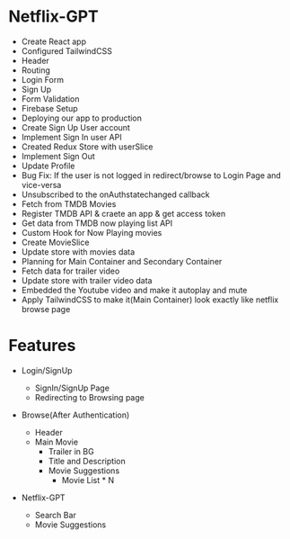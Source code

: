 # Netflix-GPT

- Create React app
- Configured TailwindCSS
- Header
- Routing
- Login Form
- Sign Up
- Form Validation
- Firebase Setup
- Deploying our app to production
- Create Sign Up User account
- Implement Sign In user API
- Created Redux Store with userSlice
- Implement Sign Out
- Update Profile
- Bug Fix: If the user is not logged in redirect/browse to Login Page and vice-versa
- Unsubscribed to the onAuthstatechanged callback
- Fetch from TMDB Movies
- Register TMDB API & craete an app & get access token
- Get data from TMDB now playing list API
- Custom Hook for Now Playing movies 
- Create MovieSlice
- Update store with movies data
- Planning for Main Container and Secondary Container
- Fetch data for trailer video
- Update store with trailer video data
- Embedded the Youtube video and make it autoplay and mute
- Apply TailwindCSS to make it(Main Container) look exactly like netflix browse page

# Features
- Login/SignUp
    - SignIn/SignUp Page
    - Redirecting to Browsing page
- Browse(After Authentication)
    - Header
    - Main Movie
        - Trailer in BG
        - Title and Description
        - Movie Suggestions
            - Movie List * N

- Netflix-GPT
    - Search Bar
    - Movie Suggestions
